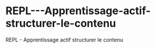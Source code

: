 # REPL---Apprentissage-actif-structurer-le-contenu
REPL - Apprentissage actif  structurer le contenu
